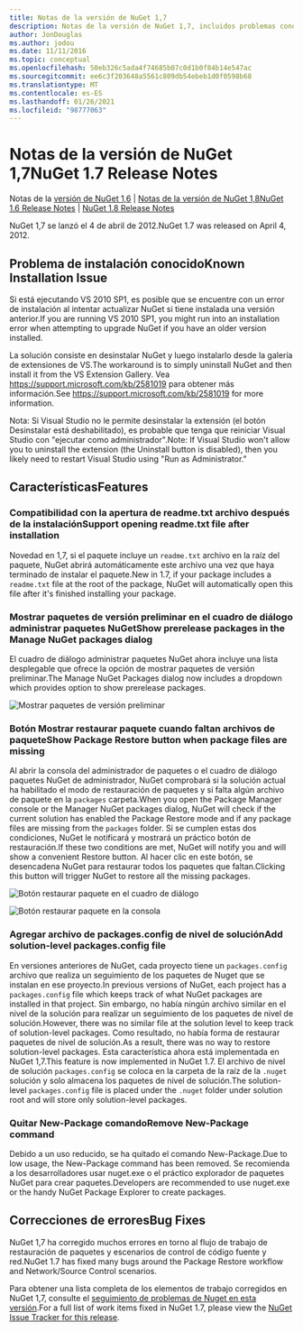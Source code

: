 ```yaml
---
title: Notas de la versión de NuGet 1,7
description: Notas de la versión de NuGet 1,7, incluidos problemas conocidos, correcciones de errores, características agregadas y DCR.
author: JonDouglas
ms.author: jodou
ms.date: 11/11/2016
ms.topic: conceptual
ms.openlocfilehash: 50eb326c5ada4f74685b07c0d1b0f84b14e547ac
ms.sourcegitcommit: ee6c3f203648a5561c809db54ebeb1d0f0598b68
ms.translationtype: MT
ms.contentlocale: es-ES
ms.lasthandoff: 01/26/2021
ms.locfileid: "98777063"
---
```

# <a name="nuget-17-release-notes"></a><span data-ttu-id="c8557-103">Notas de la versión de NuGet 1,7</span><span class="sxs-lookup"><span data-stu-id="c8557-103">NuGet 1.7 Release Notes</span></span>

<span data-ttu-id="c8557-104">Notas de la [versión de NuGet 1,6](../release-notes/nuget-1.6.md)  |  [Notas de la versión de NuGet 1,8](../release-notes/nuget-1.8.md)</span><span class="sxs-lookup"><span data-stu-id="c8557-104">[NuGet 1.6 Release Notes](../release-notes/nuget-1.6.md) | [NuGet 1.8 Release Notes](../release-notes/nuget-1.8.md)</span></span>

<span data-ttu-id="c8557-105">NuGet 1,7 se lanzó el 4 de abril de 2012.</span><span class="sxs-lookup"><span data-stu-id="c8557-105">NuGet 1.7 was released on April 4, 2012.</span></span>

## <a name="known-installation-issue"></a><span data-ttu-id="c8557-106">Problema de instalación conocido</span><span class="sxs-lookup"><span data-stu-id="c8557-106">Known Installation Issue</span></span>
<span data-ttu-id="c8557-107">Si está ejecutando VS 2010 SP1, es posible que se encuentre con un error de instalación al intentar actualizar NuGet si tiene instalada una versión anterior.</span><span class="sxs-lookup"><span data-stu-id="c8557-107">If you are running VS 2010 SP1, you might run into an installation error when attempting to upgrade NuGet if you have an older version installed.</span></span>

<span data-ttu-id="c8557-108">La solución consiste en desinstalar NuGet y luego instalarlo desde la galería de extensiones de VS.</span><span class="sxs-lookup"><span data-stu-id="c8557-108">The workaround is to simply uninstall NuGet and then install it from the VS Extension Gallery.</span></span>  <span data-ttu-id="c8557-109">Vea <https://support.microsoft.com/kb/2581019> para obtener más información.</span><span class="sxs-lookup"><span data-stu-id="c8557-109">See <https://support.microsoft.com/kb/2581019> for more information.</span></span>

<span data-ttu-id="c8557-110">Nota: Si Visual Studio no le permite desinstalar la extensión (el botón Desinstalar está deshabilitado), es probable que tenga que reiniciar Visual Studio con "ejecutar como administrador".</span><span class="sxs-lookup"><span data-stu-id="c8557-110">Note: If Visual Studio won't allow you to uninstall the extension (the Uninstall button is disabled), then you likely need to restart Visual Studio using "Run as Administrator."</span></span>

## <a name="features"></a><span data-ttu-id="c8557-111">Características</span><span class="sxs-lookup"><span data-stu-id="c8557-111">Features</span></span>

### <a name="support-opening-readmetxt-file-after-installation"></a><span data-ttu-id="c8557-112">Compatibilidad con la apertura de readme.txt archivo después de la instalación</span><span class="sxs-lookup"><span data-stu-id="c8557-112">Support opening readme.txt file after installation</span></span>
<span data-ttu-id="c8557-113">Novedad en 1,7, si el paquete incluye un `readme.txt` archivo en la raíz del paquete, NuGet abrirá automáticamente este archivo una vez que haya terminado de instalar el paquete.</span><span class="sxs-lookup"><span data-stu-id="c8557-113">New in 1.7, if your package includes a `readme.txt` file at the root of the package, NuGet will automatically open this file after it's finished installing your package.</span></span>

### <a name="show-prerelease-packages-in-the-manage-nuget-packages-dialog"></a><span data-ttu-id="c8557-114">Mostrar paquetes de versión preliminar en el cuadro de diálogo administrar paquetes NuGet</span><span class="sxs-lookup"><span data-stu-id="c8557-114">Show prerelease packages in the Manage NuGet packages dialog</span></span>
<span data-ttu-id="c8557-115">El cuadro de diálogo administrar paquetes NuGet ahora incluye una lista desplegable que ofrece la opción de mostrar paquetes de versión preliminar.</span><span class="sxs-lookup"><span data-stu-id="c8557-115">The Manage NuGet Packages dialog now includes a dropdown which provides option to show prerelease packages.</span></span>

![Mostrar paquetes de versión preliminar](./media/prerelease-dropdown.png)

### <a name="show-package-restore-button-when-package-files-are-missing"></a><span data-ttu-id="c8557-117">Botón Mostrar restaurar paquete cuando faltan archivos de paquete</span><span class="sxs-lookup"><span data-stu-id="c8557-117">Show Package Restore button when package files are missing</span></span>
<span data-ttu-id="c8557-118">Al abrir la consola del administrador de paquetes o el cuadro de diálogo paquetes NuGet de administrador, NuGet comprobará si la solución actual ha habilitado el modo de restauración de paquetes y si falta algún archivo de paquete en la `packages` carpeta.</span><span class="sxs-lookup"><span data-stu-id="c8557-118">When you open the Package Manager console or the Manager NuGet packages dialog, NuGet will check if the current solution has enabled the Package Restore mode and if any package files are missing from the `packages` folder.</span></span> <span data-ttu-id="c8557-119">Si se cumplen estas dos condiciones, NuGet le notificará y mostrará un práctico botón de restauración.</span><span class="sxs-lookup"><span data-stu-id="c8557-119">If these two conditions are met, NuGet will notify you and will show a convenient Restore button.</span></span> <span data-ttu-id="c8557-120">Al hacer clic en este botón, se desencadena NuGet para restaurar todos los paquetes que faltan.</span><span class="sxs-lookup"><span data-stu-id="c8557-120">Clicking this button will trigger NuGet to restore all the missing packages.</span></span>

![Botón restaurar paquete en el cuadro de diálogo](./media/packagerestore-dialog.png)

![Botón restaurar paquete en la consola](./media/packagerestore-console.png)

### <a name="add-solution-level-packagesconfig-file"></a><span data-ttu-id="c8557-123">Agregar archivo de packages.config de nivel de solución</span><span class="sxs-lookup"><span data-stu-id="c8557-123">Add solution-level packages.config file</span></span>
<span data-ttu-id="c8557-124">En versiones anteriores de NuGet, cada proyecto tiene un `packages.config` archivo que realiza un seguimiento de los paquetes de Nuget que se instalan en ese proyecto.</span><span class="sxs-lookup"><span data-stu-id="c8557-124">In previous versions of NuGet, each project has a `packages.config` file which keeps track of what NuGet packages are installed in that project.</span></span> <span data-ttu-id="c8557-125">Sin embargo, no había ningún archivo similar en el nivel de la solución para realizar un seguimiento de los paquetes de nivel de solución.</span><span class="sxs-lookup"><span data-stu-id="c8557-125">However, there was no similar file at the solution level to keep track of solution-level packages.</span></span> <span data-ttu-id="c8557-126">Como resultado, no había forma de restaurar paquetes de nivel de solución.</span><span class="sxs-lookup"><span data-stu-id="c8557-126">As a result, there was no way to restore solution-level packages.</span></span>
<span data-ttu-id="c8557-127">Esta característica ahora está implementada en NuGet 1,7.</span><span class="sxs-lookup"><span data-stu-id="c8557-127">This feature is now implemented in NuGet 1.7.</span></span> <span data-ttu-id="c8557-128">El archivo de nivel de solución `packages.config` se coloca en la carpeta de la raíz de la `.nuget` solución y solo almacena los paquetes de nivel de solución.</span><span class="sxs-lookup"><span data-stu-id="c8557-128">The solution-level `packages.config` file is placed under the `.nuget` folder under solution root and will store only solution-level packages.</span></span>

### <a name="remove-new-package-command"></a><span data-ttu-id="c8557-129">Quitar New-Package comando</span><span class="sxs-lookup"><span data-stu-id="c8557-129">Remove New-Package command</span></span>
<span data-ttu-id="c8557-130">Debido a un uso reducido, se ha quitado el comando New-Package.</span><span class="sxs-lookup"><span data-stu-id="c8557-130">Due to low usage, the New-Package command has been removed.</span></span> <span data-ttu-id="c8557-131">Se recomienda a los desarrolladores usar nuget.exe o el práctico explorador de paquetes NuGet para crear paquetes.</span><span class="sxs-lookup"><span data-stu-id="c8557-131">Developers are recommended to use nuget.exe or the handy NuGet Package Explorer to create packages.</span></span>

## <a name="bug-fixes"></a><span data-ttu-id="c8557-132">Correcciones de errores</span><span class="sxs-lookup"><span data-stu-id="c8557-132">Bug Fixes</span></span>
<span data-ttu-id="c8557-133">NuGet 1,7 ha corregido muchos errores en torno al flujo de trabajo de restauración de paquetes y escenarios de control de código fuente y red.</span><span class="sxs-lookup"><span data-stu-id="c8557-133">NuGet 1.7 has fixed many bugs around the Package Restore workflow and Network/Source Control scenarios.</span></span>

<span data-ttu-id="c8557-134">Para obtener una lista completa de los elementos de trabajo corregidos en NuGet 1,7, consulte el [seguimiento de problemas de Nuget en esta versión](http://nuget.codeplex.com/workitem/list/advanced?keyword=&status=Closed&type=All&priority=All&release=NuGet%201.7&assignedTo=All&component=All&sortField=Votes&sortDirection=Descending&page=0).</span><span class="sxs-lookup"><span data-stu-id="c8557-134">For a full list of work items fixed in NuGet 1.7, please view the [NuGet Issue Tracker for this release](http://nuget.codeplex.com/workitem/list/advanced?keyword=&status=Closed&type=All&priority=All&release=NuGet%201.7&assignedTo=All&component=All&sortField=Votes&sortDirection=Descending&page=0).</span></span>
